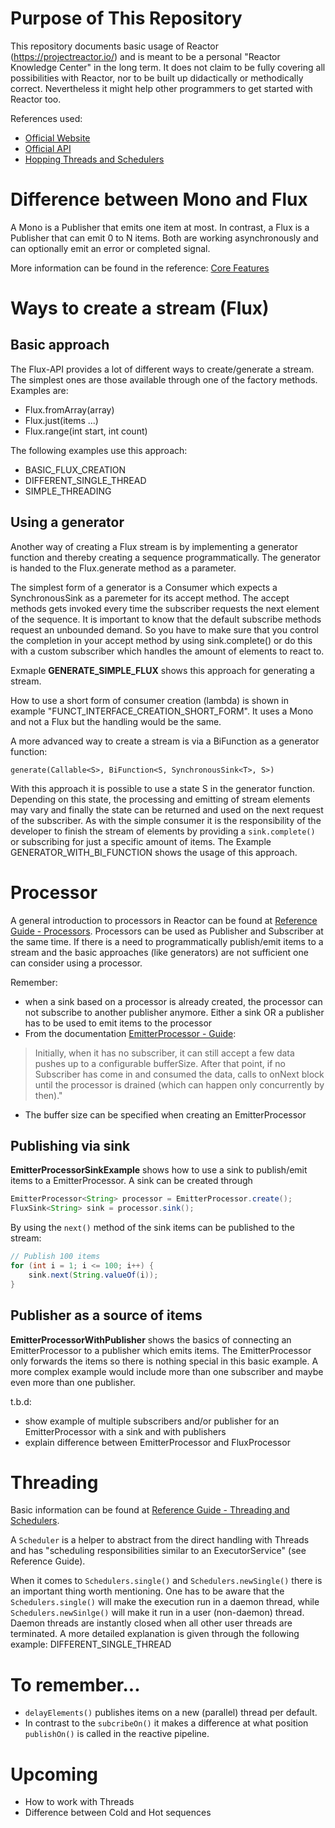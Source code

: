 # Purpose of This Repository
This repository documents basic usage of Reactor (https://projectreactor.io/) and is meant to be a personal "Reactor Knowledge Center" in the long term. It does not claim to be fully covering all possibilities with Reactor, nor to be built up didactically or methodically correct. Nevertheless it might help other programmers to get started with Reactor too. 

References used:
* [Official Website](https://projectreactor.io/)
* [Official API](https://projectreactor.io/docs/core/release/api)
* [Hopping Threads and Schedulers](https://spring.io/blog/2019/12/13/flight-of-the-flux-3-hopping-threads-and-schedulers)

# Difference between Mono and Flux

A Mono is a Publisher that emits one item at most. In contrast, a Flux is a Publisher that can emit 0 to N items. Both are working asynchronously and can optionally emit an error or completed signal.

More information can be found in the reference: 
[Core Features](https://projectreactor.io/docs/core/release/reference/#core-features)

# Ways to create a stream (Flux)

## Basic approach

The Flux-API provides a lot of different ways to create/generate a stream. The simplest ones are those available through one of the factory methods. Examples are:
* Flux.fromArray(array)
* Flux.just(items ...)
* Flux.range(int start, int count)

The following examples use this approach:
* BASIC_FLUX_CREATION
* DIFFERENT_SINGLE_THREAD
* SIMPLE_THREADING

## Using a generator

Another way of creating a Flux stream is by implementing a generator function and thereby creating a sequence programmatically. The generator is handed to the Flux.generate method as a parameter.

The simplest form of a generator is a Consumer which expects a SynchronousSink<T> as a paremeter for its accept method. The accept methods gets invoked every time the subscriber requests the next element of the sequence. It is important to know that the default subscribe methods request an unbounded demand. So you have to make sure that you control the completion in your accept method by using sink.complete() or do this with a custom subscriber which handles the amount of elements to react to.

Exmaple **GENERATE_SIMPLE_FLUX** shows this approach for generating a stream.

How to use a short form of consumer creation (lambda) is shown in example "FUNCT_INTERFACE_CREATION_SHORT_FORM". It uses a Mono and not a Flux but the handling would be the same.

A more advanced way to create a stream is via a BiFunction as a generator function:

`generate(Callable<S>, BiFunction<S, SynchronousSink<T>, S>) `

With this approach it is possible to use a state S in the generator function. Depending on this state, the processing and emitting of stream elements may vary and finally the state can be returned and used on the next request of the subscriber. As with the simple consumer it is the responsibility of the developer to finish the stream of elements by providing a `sink.complete()` or subscribing for just a specific amount of items.
The Example GENERATOR_WITH_BI_FUNCTION shows the usage of this approach.

# Processor
A general introduction to processors in Reactor can be found at [Reference Guide - Processors](https://projectreactor.io/docs/core/release/reference/#processors).
Processors can be used as Publisher and Subscriber at the same time. If there is a need to programmatically publish/emit items to a stream and the basic approaches (like generators) are not sufficient one can consider using a processor. 

Remember:
* when a sink based on a processor is already created, the processor can not subscribe to another publisher anymore. Either a sink OR a publisher has to be used to emit items to the processor
* From the documentation [EmitterProcessor - Guide](https://projectreactor.io/docs/core/release/reference/#_emitter_processor): 
> Initially, when it has no subscriber, it can still accept a few data pushes up to a configurable bufferSize. After that point, if no Subscriber has come in and consumed the data, calls to onNext block until the processor is drained (which can happen only concurrently by then)."
* The buffer size can be specified when creating an EmitterProcessor

## Publishing via sink
**EmitterProcessorSinkExample** shows how to use a sink to publish/emit items to a EmitterProcessor. A sink can be created through

```java
EmitterProcessor<String> processor = EmitterProcessor.create();
FluxSink<String> sink = processor.sink();
```
By using the `next()` method of the sink items can be published to the stream:

```java
// Publish 100 items
for (int i = 1; i <= 100; i++) {
    sink.next(String.valueOf(i));
}
```

## Publisher as a source of items

**EmitterProcessorWithPublisher** shows the basics of connecting an EmitterProcessor to a publisher which emits items. The EmitterProcessor only forwards the items so there is nothing special in this basic example. A more complex example would include more than one subscriber and maybe even more than one publisher. 


t.b.d: 
* show example of multiple subscribers and/or publisher for an EmitterProcessor with a sink and with publishers
* explain difference between EmitterProcessor and FluxProcessor

# Threading
Basic information can be found at [Reference Guide - Threading and Schedulers](https://projectreactor.io/docs/core/release/reference/#schedulers). 

A `Scheduler` is a helper to abstract from the direct handling with Threads and has "scheduling responsibilities similar to an ExecutorService" (see Reference Guide).

When it comes to `Schedulers.single()` and `Schedulers.newSingle()` there is an important thing worth mentioning. One has to be aware that the `Schedulers.single()` will make the execution run in a daemon thread, while `Schedulers.newSinlge()` will make it run in a user (non-daemon) thread. Daemon threads are instantly closed when all other user threads are terminated. A more detailed explanation is given through the following example: DIFFERENT_SINGLE_THREAD

# To remember...
* `delayElements()` publishes items on a new (parallel) thread per default. 
* In contrast to the `subcribeOn()` it makes a difference at what position `publishOn()` is called in the reactive pipeline.


# Upcoming
* How to work with Threads
* Difference between Cold and Hot sequences
